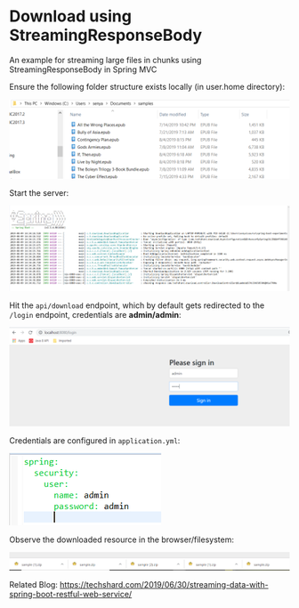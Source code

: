 # Download using StreamingResponseBody
An example for streaming large files in chunks using StreamingResponseBody in Spring MVC

Ensure the following folder structure exists locally (in user.home directory):  

![README](https://github.com/excelsiorsoft/spring-boot-experiments/blob/master/streaming-rest-responses/README_images/README.png)

Start the server:

![README1](https://github.com/excelsiorsoft/spring-boot-experiments/blob/master/streaming-rest-responses/README_images/README1.png)

Hit the `api/download` endpoint, which by default gets redirected to the `/login` endpoint, credentials are **admin/admin**:

![README2](https://github.com/excelsiorsoft/spring-boot-experiments/blob/master/streaming-rest-responses/README_images/README2.png)

Credentials are configured in `application.yml`:

![README4](https://github.com/excelsiorsoft/spring-boot-experiments/blob/master/streaming-rest-responses/README_images/README4.png)

Observe the downloaded resource in the browser/filesystem:

![README3](https://github.com/excelsiorsoft/spring-boot-experiments/blob/master/streaming-rest-responses/README_images/README3.png)

Related Blog: https://techshard.com/2019/06/30/streaming-data-with-spring-boot-restful-web-service/
